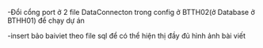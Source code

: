 -Đổi cổng port ở 2 file DataConnecton trong config ở BTTH02(ở Database ở BTHH01) để chạy dự án

-insert bảo baiviet theo file sql để có thể hiện thị đầy đủ hình ảnh bài viết
